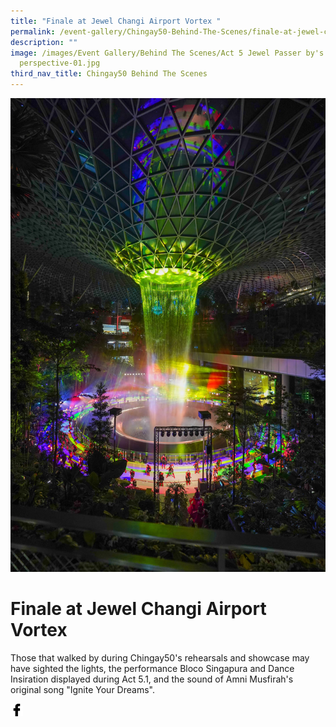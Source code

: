 ```yaml
---
title: "Finale at Jewel Changi Airport Vortex "
permalink: /event-gallery/Chingay50-Behind-The-Scenes/finale-at-jewel-changi-airport-vortex
description: ""
image: /images/Event Gallery/Behind The Scenes/Act 5 Jewel Passer by's
  perspective-01.jpg
third_nav_title: Chingay50 Behind The Scenes
---
```

![Finale at Jewel Changi Airport Vortex](/images/Event%20Gallery/Behind%20The%20Scenes/Act%205%20Jewel%20Passer%20by's%20perspective-01.jpg)

# **Finale at Jewel Changi Airport Vortex**

Those that walked by during Chingay50's rehearsals and showcase may have sighted the lights, the performance Bloco Singapura and Dance Insiration displayed during Act 5.1, and the sound of Amni Musfirah's original song "Ignite Your Dreams".

<a href="http://www.facebook.com/sharer.php?u=http://www.chingay.gov.sg/image/event-gallery/finale-at-jewel-changi-airport-vortex" style="float:left;">
	<img src="/images/facebook.png" style="width:auto;height:20px;">
</a>